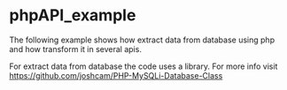 # phpAPI_example
The following example shows how extract data from database using php and how transform it in several apis.

For extract data from database the code uses a library. For more info visit https://github.com/joshcam/PHP-MySQLi-Database-Class
